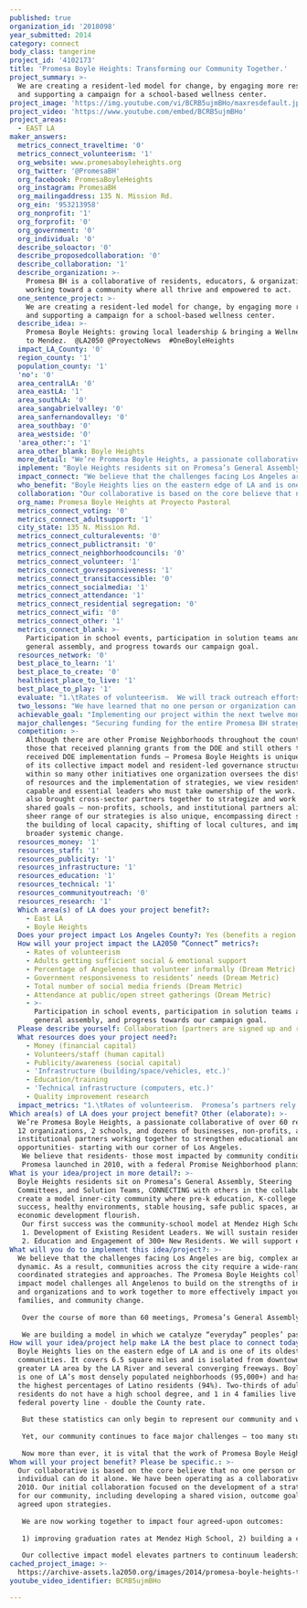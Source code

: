 ```yaml
---
published: true
organization_id: '2018098'
year_submitted: 2014
category: connect
body_class: tangerine
project_id: '4102173'
title: 'Promesa Boyle Heights: Transforming our Community Together.'
project_summary: >-
  We are creating a resident-led model for change, by engaging more residents
  and supporting a campaign for a school-based wellness center.
project_image: 'https://img.youtube.com/vi/BCRB5ujmBHo/maxresdefault.jpg'
project_video: 'https://www.youtube.com/embed/BCRB5ujmBHo'
project_areas:
  - EAST LA
maker_answers:
  metrics_connect_traveltime: '0'
  metrics_connect_volunteerism: '1'
  org_website: www.promesaboyleheights.org
  org_twitter: '@PromesaBH'
  org_facebook: PromesaBoyleHeights
  org_instagram: PromesaBH
  org_mailingaddress: 135 N. Mission Rd.
  org_ein: '953213958'
  org_nonprofit: '1'
  org_forprofit: '0'
  org_government: '0'
  org_individual: '0'
  describe_soloactor: '0'
  describe_proposedcollaboration: '0'
  describe_collaboration: '1'
  describe_organization: >-
    Promesa BH is a collaborative of residents, educators, & organizations
    working toward a community where all thrive and empowered to act.
  one_sentence_project: >-
    We are creating a resident-led model for change, by engaging more residents
    and supporting a campaign for a school-based wellness center.
  describe_idea: >-
    Promesa Boyle Heights: growing local leadership & bringing a Wellness Center
    to Mendez.  @LA2050 @ProyectoNews  #OneBoyleHeights
  impact_LA_County: '0'
  region_county: '1'
  population_county: '1'
  'no': '0'
  area_centralLA: '0'
  area_eastLA: '1'
  area_southLA: '0'
  area_sangabrielvalley: '0'
  area_sanfernandovalley: '0'
  area_southbay: '0'
  area_westside: '0'
  'area_other:': '1'
  area_other_blank: Boyle Heights
  more_detail: "We’re Promesa Boyle Heights, a passionate collaborative of over 60 residents, 12 organizations, 2 schools, and dozens of businesses, non-profits, and institutional partners working together to strengthen educational and wellness opportunities- starting with our corner of Los Angeles. \r\nWe believe that residents- those most impacted by community conditions- must be at the forefront of shaping LA’s future. \r\nPromesa launched in 2010, with a federal Promise Neighborhood planning grant. We are committed to BREAKING DOWN SILOS to create lasting change. The roadmap for our work is the Promesa BH implementation plan, which we developed after surveying 4,000+ residents and convening diverse stakeholders to develop a shared vision and the plan.\r\n"
  implement: "Boyle Heights residents sit on Promesa’s General Assembly, Steering Committees, and Solution Teams, CONNECTING with others in the collaborative to create a model inner-city community where pre-k education, K-college academic success, healthy environments, stable housing, safe public spaces, and economic development flourish.  \r\nOur first success was the community-school model at Mendez High School. By 1) creating formal partnerships between school staff, families and partner organizations; 2) launching targeted interventions for the most at-risk students, and 3) hiring an Achievement Counselor to coordinate college readiness supports, we raised the graduation rate by nearly 20% from 2010 and 2013. Last year, Mendez became the most improved traditional high school in California with a 76-point API gain and the highest cohort of students accepted to college since the school opened.  Next, we will build momentum through:\r\n1.\tDevelopment of Existing Resident Leaders.  We will sustain resident leadership participation in Promesa, and also build a shared understanding of issues identified in Promesa’s implementation plan through 2-day “Leadership Academy” retreats that give the history and political context of public education, as well skills trainings in collaborative leadership, policy & legislative process, public speaking & personal storytelling for outreach & media. The goal?  Equipping leaders to optimally spearhead Promesa’s work, including the wellness center campaign now underway.  Building a Wellness Center at Mendez that provides students with physical & mental health services, connects them to resources, and also serves as a hub for community action is a key Promesa goal.  In phase 1, resident leaders visited four existing school-based wellness centers, surveyed nearly 1,000 residents, and successfully pushed LAUSD to earmark $50 million for school wellness centers throughout the district.  \r\n2.\tEducation and Engagement of 300+ New Residents.  We will support existing resident leaders in disseminating academic and wellness information, linking families to Promesa health & wellness workshops and resources, and galvanizing community participation in phase 2 of the wellness center campaign, which will include coordination of education events at Hollenbeck Middle School and Mendez High School, more wellness center site visits, and meeting with district leaders and government officials to press for a Mendez Wellness Center by the 2015-2016 school year."
  impact_connect: "We believe that the challenges facing Los Angeles are big, complex and dynamic.  As a result, communities across the city require a wide-range of coordinated strategies and approaches. The Promesa Boyle Heights collective impact model challenges all Angelenos to build on the strengths of individuals and organizations and to work together to more effectively impact youth, families, and community change. \r\n\r\nOver the course of more than 60 meetings, Promesa’s General Assembly of residents, youth, educators, and other community stakeholders developed comprehensive strategies aimed at turning around two target schools (Hollenbeck Middle School and Mendez Learning Center), as well as addressing social determinants of education such as housing, safety, emotional wellness, and economic development. Promesa Boyle Heights operates under the Collective Impact framework with 12 nonprofit partners and two target schools that are committed to our grassroots governance model, which emphasizes that students, residents, and teachers—those most impacted by systems and policies—must lead community change efforts at every stage.\r\n\r\nWe are building a model in which we catalyze “everyday” peoples’ passions, lived-experiences, and creativity to support comprehensive solutions that build on one another’s assets.  Moreover, it is a model that can be replicated by other low-income communities within Los Angeles that, though each facing their own unique issues, share a common need to raise the voices of local residents in the face of such forces as gentrification.  Promesa Boyle Heights’ mission and reason for being is not simply to transform Boyle Heights.  Rather, it is to “scale up” our successes so that by 2050, Los Angeles is a city in which ALL residents are empowered to work with schools, elected officials, and business leaders in order to collectively shape the future of the city.  \r\n"
  who_benefit: "Boyle Heights lies on the eastern edge of LA and is one of its oldest communities. It covers 6.5 square miles and is isolated from downtown and the greater LA area by the LA River and several converging freeways. Boyle Heights is one of LA’s most densely populated neighborhoods (95,000+) and has one of the highest percentages of Latino residents (94%). Two-thirds of adult residents do not have a high school degree, and 1 in 4 families live below the federal poverty line - double the County rate.\r\n\r\nBut these statistics can only begin to represent our community and whom this project will benefit.  Boyle Heights is also vibrant and tight-knit. Once defined by our struggling schools, gang violence, and dilapidated infrastructure, Boyle Heights is becoming a model for how residents and organizations can come together to address critical issues in their community.  Over the past ten years, our community has pressed for and won important battles, including the opening of new schools, improvements to infrastructure, a place at the table with the Housing Authority of Los Angeles amidst a move to privatize local housing developments, and modest gains in graduation rates. \r\n\r\nYet, our community continues to face major challenges – too many students continue to fall through the cracks; job and economic growth opportunities are sparse; access to health and wellness resources is still splintered; and mounting gentrification pressures on our community  means decreasing access to affordable and safe housing for the lowest income residents.\r\n\r\nNow more than ever, it is vital that the work of Promesa Boyle Heights – particularly our work to strengthen existing resident leaders and cultivate new ones – continues to grow.\r\n"
  collaboration: "Our collaborative is based on the core believe that no one person or individual can do it alone. We have been operating as a collaborative since 2010. Our initial collaboration focused on the development of a strategic plan for our community, including developing a shared vision, outcome goals, and agreed upon strategies.\r\n\r\nWe are now working together to impact four agreed-upon outcomes: \r\n\r\n1) improving graduation rates at Mendez High School, 2) building a college going culture in our community, 3) increasing access to health and wellness services, and 4) fostering leadership and civic engagement opportunities for adult residents and youth. \r\n\r\nOur collective impact model elevates partners to continuum leadership roles. In addition to partnering with the target schools and their education reform manager Partnership for Los Angeles Schools (PLAS), 12 agencies are collaborating as Continuum Lead Partners. We also work closely with two schools:  Hollenbeck Middle School and Mendez High School. All partners signed an MOU at the end of our planning period in 2011 and 125 residents signed a commitment form. The coordination of resident engagement and leadership moving forward, particularly as it relates to the Wellness Center campaign, will be led by East Los Angeles Community Corporation (ELACC), InnerCity Struggle, & Proyecto Pastoral.\r\n"
  org_name: Promesa Boyle Heights at Proyecto Pastoral
  metrics_connect_voting: '0'
  metrics_connect_adultsupport: '1'
  city_state: 135 N. Mission Rd.
  metrics_connect_culturalevents: '0'
  metrics_connect_publictransit: '0'
  metrics_connect_neighborhoodcouncils: '0'
  metrics_connect_volunteer: '1'
  metrics_connect_govresponsiveness: '1'
  metrics_connect_transitaccessible: '0'
  metrics_connect_socialmedia: '1'
  metrics_connect_attendance: '1'
  metrics_connect_residential segregation: '0'
  metrics_connect_wifi: '0'
  metrics_connect_other: '1'
  metrics_connect_blank: >-
    Participation in school events, participation in solution teams and the
    general assembly, and progress towards our campaign goal.
  resources_network: '0'
  best_place_to_learn: '1'
  best_place_to_create: '0'
  healthiest_place_to_live: '1'
  best_place_to_play: '1'
  evaluate: "1.\tRates of volunteerism.  We will track outreach efforts.  We will track participation in General Assembly meetings, Steering Committee meetings, and Solution Teams. We will track volunteer participation in the school and partner organizations. We will track participation and growth as a result of participation in leadership academies.  We will do this through participation logs and pre and post evaluations at our leadership academies.\r\n2.\tAdults getting sufficient social & emotional support.  We currently collect sign-in sheets for all of our events. Moving forward, we will track participation of individuals in multiple events and conduct pre and post evaluations of each academic and wellness support series.  On an ongoing basis, we will collect anecdotal evidence of this metric by interviewing project participants for print media and videos that will posted on Promesa’s website and shared on social media. \r\n3.\tPercentage of Angelenos that volunteer informally. We will track parent and resident participation in school events and education and wellness series workshops. \r\n4.\tGovernment responsiveness to residents’ needs. We will track the number of education meetings with government officials and the progress in the responsiveness to the efforts (e.g. number of meetings, number of media hits, LAUSD approving wellness center)\r\n5.\tTotal number of social media friends.  We will tack social media hits of our wellness campaign, in additional to traditional media hits.\r\n6.\tAttendance at public/open street gatherings. We will track participation in General Assembly meetings, Steering Committee meetings, and Solution Teams. We will also track self-reported participation in other public/open street gatherings such as forums, health fairs, and town hall meetings. \r\n"
  two_lessons: "We have learned that no one person or organization can do improve community outcomes alone, and that residents are the key to long-term, sustainable community change. \r\n\r\n1. Our theory of change is based on building reciprocal relationships with residents and empowering them to create change in their lives and the larger community. We foster relationships through our programs & civic engagement work and by including a majority of residents in the governance body of Promesa BH. The greatest lesson that has been continually reinforced is that when you give authentic voice to your community and honor their decisions, you will be rewarded with committed participation and sustainable programs. To do this well, we must see community engagement and leadership as an ongoing process and investment. If we are being effective with engagement, we always have a new cohort of residents that need to be integrated to Promesa BH and supported in their development. If we are being effective with leadership development, the type of knowledge and skills that needs to be fostered with residents grows and evolves as their leadership grows and evolves.\r\n2. A lesson learned from the PN early implementation phase is that effective collaborations take time, but that relationships with schools can be strengthened by partnering on a small, tangible project such as the Academic SPARK project we initiated with Mendez for seniors at highest risk of not graduating. By aligning our strengths and resources with Mendez and our partner ICS, we achieved a 20 point increase in graduation rates and a 76 point API gain. We plan to continue to invest and nourish the strong relationships and partnerships we’ve built.\r\n3. Another critical lesson learned from our planning year is that sustainability is also dependent on having a strong evaluation and communications plan. We plan to develop a communications strategy and marketing materials to better spotlight the successes of our community. More importantly, we plan to dedicate resources to data & evaluation so that the information we share is based on documented results with children and families and for the community.\r\n\r\n"
  achievable_goal: "Implementing our project within the next twelve months is an achievable goal for two simple reasons:  1) we will launch it from the strong foundation we built during Promesa’s planning phase and over the last 3 years of building the community-school model at Mendez and 2) because we already have a cohort of committed resident leaders – between 75 and 100, in fact.\r\n\r\n\r\n"
  major_challenges: "Securing funding for the entire Promesa BH strategies is one of our biggest challenges.  Our two high scoring applications for Department of Education implementation funds did not win grants, which has necessitated that we scale down our original $30 million implementation budget to $2 million over the next three years.  Thanks to our success in securing funding from a host of foundations and private funders, however -- as well as the generous allocation of in-kind resources from all members of the collaborative – the work continues.  \r\n\r\nYet another challenge is our need to build broad support for the initiative.  In short, Promesa Boyle Heights represents a major paradigm shift for inner-city community transformation, and we fully realize that it will take time and effort to help others understand the value of our collective impact model, specifically why the time required to link the efforts of community organizations pays off by ensuring we do not duplicate one another’s efforts, and how educating residents and building resident leadership is crucial to sustainability.\r\n\r\nHow much ground must we still cover?  In an immediate sense, the 4,000+ residents who participated in Promesa’s planning process are but a small fraction of Boyle Heights’ 95,000+ residents.  For the purposes of this project specifically, we must convince LAUSD to allocate wellness center funds to Mendez.  And we must also continue to secure formal support from local government and larger funders who have the capacity to donate substantial resources and dramatically move the other strategies in our implementation plan forward.  \r\n\r\n\r\n"
  competition: >-
    Although there are other Promise Neighborhoods throughout the country – both
    those that received planning grants from the DOE and still others that also
    received DOE implementation funds – Promesa Boyle Heights is unique because
    of its collective impact model and resident-led governance structure.  While
    within so many other initiatives one organization oversees the distribution
    of resources and the implementation of strategies, we view residents as
    capable and essential leaders who must take ownership of the work.  We have
    also brought cross-sector partners together to strategize and work towards
    shared goals – non-profits, schools, and institutional partners alike.  The
    sheer range of our strategies is also unique, encompassing direct services,
    the building of local capacity, shifting of local cultures, and impacting
    broader systemic change.
  resources_money: '1'
  resources_staff: '1'
  resources_publicity: '1'
  resources_infrastructure: '1'
  resources_education: '1'
  resources_technical: '1'
  resources_communityoutreach: '0'
  resources_research: '1'
  Which area(s) of LA does your project benefit?:
    - East LA
    - Boyle Heights
  Does your project impact Los Angeles County?: Yes (benefits a region of LA County)
  How will your project impact the LA2050 “Connect” metrics?:
    - Rates of volunteerism
    - Adults getting sufficient social & emotional support
    - Percentage of Angelenos that volunteer informally (Dream Metric)
    - Government responsiveness to residents’ needs (Dream Metric)
    - Total number of social media friends (Dream Metric)
    - Attendance at public/open street gatherings (Dream Metric)
    - >-
      Participation in school events, participation in solution teams and the
      general assembly, and progress towards our campaign goal.
  Please describe yourself: Collaboration (partners are signed up and ready to hit the ground running!)
  What resources does your project need?:
    - Money (financial capital)
    - Volunteers/staff (human capital)
    - Publicity/awareness (social capital)
    - 'Infrastructure (building/space/vehicles, etc.)'
    - Education/training
    - 'Technical infrastructure (computers, etc.)'
    - Quality improvement research
  impact_metrics: "1.\tRates of volunteerism.  Promesa’s partners rely on committed volunteers, many of whom also volunteer their time as members of the General Assembly, Steering Committees, and Solution Teams.  For this project, residents will also volunteer their time to participate in the “Leadership Academy” retreats, the wellness campaign, and door-to-door outreach in our 30-block target area to educate and engage 300+ new residents.\r\n2.\tAdults getting sufficient social & emotional support.  Residents participating in Promesa receive social/emotional support from one another through participation in the governance; educational workshops and retreats like the Leadership Academies; community-school events at Mendez like parent/youth college workshops; and campaigns.  In addition, the Wellness Center at Mendez (once built), will offer social and emotional support resources not only to students but their parents as well. \r\n3.\tPercentage of Angelenos that volunteer informally.  Residents participating in Promesa-sponsored education and wellness workshops, and those who assist resident leaders by distributing event flyers, for example, do so on a volunteer-basis. Their commitment of personal time and effort in order to educate themselves, their families, and their neighbors serves as a vibrant example of volunteerism in Los Angeles. Moving forward, we plan to track their volunteer hours.\r\n4.\tGovernment responsiveness to residents’ needs.  Existing resident leaders educated LAUSD on the importance of allocating $50 million for wellness centers. We are confident that through their site visits to/analysis of existing wellness centers, as well as their commitment to educating other residents about plans for a wellness center at Mendez and gathering feedback, our leadership will successfully demonstrate to LAUSD and funders that we are ready as a community to launch a sustainable wellness center.  Leadership development within the project will also prepare residents to lead other campaigns.\r\n5.\tTotal number of social media friends.  Proyecto Pastoral, ELACC, InnerCity Struggle, and Mendez will promote the project on social media, as will other members of the collaborative. \r\n6.\tAttendance at public/open street gatherings.  Promesa’s General Assemblies (held quarterly) are each attended by approximately 80 residents and stakeholders, while attendance at Promesa education and wellness workshops are attended by anywhere between 15 residents and 100 residents.  \r\n"
Which area(s) of LA does your project benefit? Other (elaborate): >-
  We’re Promesa Boyle Heights, a passionate collaborative of over 60 residents,
  12 organizations, 2 schools, and dozens of businesses, non-profits, and
  institutional partners working together to strengthen educational and wellness
  opportunities- starting with our corner of Los Angeles. 
   We believe that residents- those most impacted by community conditions- must be at the forefront of shaping LA’s future. 
   Promesa launched in 2010, with a federal Promise Neighborhood planning grant. We are committed to BREAKING DOWN SILOS to create lasting change. The roadmap for our work is the Promesa BH implementation plan, which we developed after surveying 4,000+ residents and convening diverse stakeholders to develop a shared vision and the plan.
What is your idea/project in more detail?: >-
  Boyle Heights residents sit on Promesa’s General Assembly, Steering
  Committees, and Solution Teams, CONNECTING with others in the collaborative to
  create a model inner-city community where pre-k education, K-college academic
  success, healthy environments, stable housing, safe public spaces, and
  economic development flourish. 
   Our first success was the community-school model at Mendez High School. By 1) creating formal partnerships between school staff, families and partner organizations; 2) launching targeted interventions for the most at-risk students, and 3) hiring an Achievement Counselor to coordinate college readiness supports, we raised the graduation rate by nearly 20% from 2010 and 2013. Last year, Mendez became the most improved traditional high school in California with a 76-point API gain and the highest cohort of students accepted to college since the school opened. Next, we will build momentum through:
   1. Development of Existing Resident Leaders. We will sustain resident leadership participation in Promesa, and also build a shared understanding of issues identified in Promesa’s implementation plan through 2-day “Leadership Academy” retreats that give the history and political context of public education, as well skills trainings in collaborative leadership, policy & legislative process, public speaking & personal storytelling for outreach & media. The goal? Equipping leaders to optimally spearhead Promesa’s work, including the wellness center campaign now underway. Building a Wellness Center at Mendez that provides students with physical & mental health services, connects them to resources, and also serves as a hub for community action is a key Promesa goal. In phase 1, resident leaders visited four existing school-based wellness centers, surveyed nearly 1,000 residents, and successfully pushed LAUSD to earmark $50 million for school wellness centers throughout the district. 
   2. Education and Engagement of 300+ New Residents. We will support existing resident leaders in disseminating academic and wellness information, linking families to Promesa health & wellness workshops and resources, and galvanizing community participation in phase 2 of the wellness center campaign, which will include coordination of education events at Hollenbeck Middle School and Mendez High School, more wellness center site visits, and meeting with district leaders and government officials to press for a Mendez Wellness Center by the 2015-2016 school year.
What will you do to implement this idea/project?: >-
  We believe that the challenges facing Los Angeles are big, complex and
  dynamic. As a result, communities across the city require a wide-range of
  coordinated strategies and approaches. The Promesa Boyle Heights collective
  impact model challenges all Angelenos to build on the strengths of individuals
  and organizations and to work together to more effectively impact youth,
  families, and community change. 
   
   Over the course of more than 60 meetings, Promesa’s General Assembly of residents, youth, educators, and other community stakeholders developed comprehensive strategies aimed at turning around two target schools (Hollenbeck Middle School and Mendez Learning Center), as well as addressing social determinants of education such as housing, safety, emotional wellness, and economic development. Promesa Boyle Heights operates under the Collective Impact framework with 12 nonprofit partners and two target schools that are committed to our grassroots governance model, which emphasizes that students, residents, and teachers—those most impacted by systems and policies—must lead community change efforts at every stage.
   
   We are building a model in which we catalyze “everyday” peoples’ passions, lived-experiences, and creativity to support comprehensive solutions that build on one another’s assets. Moreover, it is a model that can be replicated by other low-income communities within Los Angeles that, though each facing their own unique issues, share a common need to raise the voices of local residents in the face of such forces as gentrification. Promesa Boyle Heights’ mission and reason for being is not simply to transform Boyle Heights. Rather, it is to “scale up” our successes so that by 2050, Los Angeles is a city in which ALL residents are empowered to work with schools, elected officials, and business leaders in order to collectively shape the future of the city.
How will your idea/project help make LA the best place to connect today? In LA2050?: >-
  Boyle Heights lies on the eastern edge of LA and is one of its oldest
  communities. It covers 6.5 square miles and is isolated from downtown and the
  greater LA area by the LA River and several converging freeways. Boyle Heights
  is one of LA’s most densely populated neighborhoods (95,000+) and has one of
  the highest percentages of Latino residents (94%). Two-thirds of adult
  residents do not have a high school degree, and 1 in 4 families live below the
  federal poverty line - double the County rate.
   
   But these statistics can only begin to represent our community and whom this project will benefit. Boyle Heights is also vibrant and tight-knit. Once defined by our struggling schools, gang violence, and dilapidated infrastructure, Boyle Heights is becoming a model for how residents and organizations can come together to address critical issues in their community. Over the past ten years, our community has pressed for and won important battles, including the opening of new schools, improvements to infrastructure, a place at the table with the Housing Authority of Los Angeles amidst a move to privatize local housing developments, and modest gains in graduation rates. 
   
   Yet, our community continues to face major challenges – too many students continue to fall through the cracks; job and economic growth opportunities are sparse; access to health and wellness resources is still splintered; and mounting gentrification pressures on our community means decreasing access to affordable and safe housing for the lowest income residents.
   
   Now more than ever, it is vital that the work of Promesa Boyle Heights – particularly our work to strengthen existing resident leaders and cultivate new ones – continues to grow.
Whom will your project benefit? Please be specific.: >-
  Our collaborative is based on the core believe that no one person or
  individual can do it alone. We have been operating as a collaborative since
  2010. Our initial collaboration focused on the development of a strategic plan
  for our community, including developing a shared vision, outcome goals, and
  agreed upon strategies.
   
   We are now working together to impact four agreed-upon outcomes: 
   
   1) improving graduation rates at Mendez High School, 2) building a college going culture in our community, 3) increasing access to health and wellness services, and 4) fostering leadership and civic engagement opportunities for adult residents and youth. 
   
   Our collective impact model elevates partners to continuum leadership roles. In addition to partnering with the target schools and their education reform manager Partnership for Los Angeles Schools (PLAS), 12 agencies are collaborating as Continuum Lead Partners. We also work closely with two schools: Hollenbeck Middle School and Mendez High School. All partners signed an MOU at the end of our planning period in 2011 and 125 residents signed a commitment form. The coordination of resident engagement and leadership moving forward, particularly as it relates to the Wellness Center campaign, will be led by East Los Angeles Community Corporation (ELACC), InnerCity Struggle, & Proyecto Pastoral.
cached_project_image: >-
  https://archive-assets.la2050.org/images/2014/promesa-boyle-heights-transforming-our-community-together/img.youtube.com/vi/BCRB5ujmBHo/maxresdefault.jpg
youtube_video_identifier: BCRB5ujmBHo

---
```

